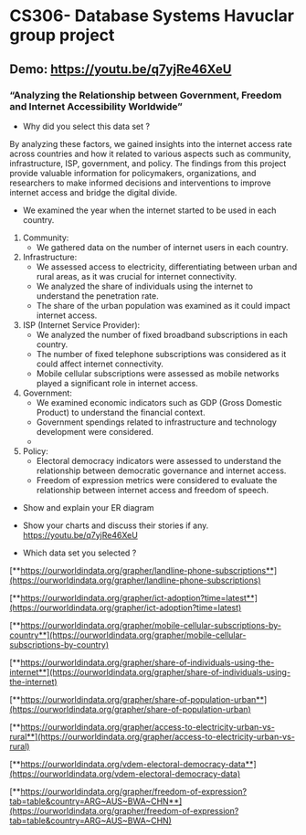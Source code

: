 # CS306- Database Systems Havuclar group project
## Demo: https://youtu.be/q7yjRe46XeU
### **“Analyzing the Relationship between Government, Freedom and Internet Accessibility Worldwide”**


- Why did you select this data set ?

By analyzing these factors, we gained insights into the internet access rate across countries and how it related to various aspects such as community, infrastructure, ISP, government, and policy. The findings from this project provide valuable information for policymakers, organizations, and researchers to make informed decisions and interventions to improve internet access and bridge the digital divide.

- We examined the year when the internet started to be used in each country.
1. Community:
    - We gathered data on the number of internet users in each country.
2. Infrastructure:
    - We assessed access to electricity, differentiating between urban and rural areas, as it was crucial for internet connectivity.
    - We analyzed the share of individuals using the internet to understand the penetration rate.
    - The share of the urban population was examined as it could impact internet access.
3. ISP (Internet Service Provider):
    - We analyzed the number of fixed broadband subscriptions in each country.
    - The number of fixed telephone subscriptions was considered as it could affect internet connectivity.
    - Mobile cellular subscriptions were assessed as mobile networks played a significant role in internet access.
4. Government:
    - We examined economic indicators such as GDP (Gross Domestic Product) to understand the financial context.
    - Government spendings related to infrastructure and technology development were considered.
    - 
5. Policy:
    - Electoral democracy indicators were assessed to understand the relationship between democratic governance and internet access.
    - Freedom of expression metrics were considered to evaluate the relationship between internet access and freedom of speech.

- Show and explain your ER diagram


- Show your charts and discuss their stories if any.
https://youtu.be/q7yjRe46XeU

- Which data set you selected ?

[**https://ourworldindata.org/grapher/landline-phone-subscriptions**](https://ourworldindata.org/grapher/landline-phone-subscriptions)

[**https://ourworldindata.org/grapher/ict-adoption?time=latest**](https://ourworldindata.org/grapher/ict-adoption?time=latest)

[**https://ourworldindata.org/grapher/mobile-cellular-subscriptions-by-country**](https://ourworldindata.org/grapher/mobile-cellular-subscriptions-by-country)

[**https://ourworldindata.org/grapher/share-of-individuals-using-the-internet**](https://ourworldindata.org/grapher/share-of-individuals-using-the-internet)

[**https://ourworldindata.org/grapher/share-of-population-urban**](https://ourworldindata.org/grapher/share-of-population-urban)

[**https://ourworldindata.org/grapher/access-to-electricity-urban-vs-rural**](https://ourworldindata.org/grapher/access-to-electricity-urban-vs-rural)

[**https://ourworldindata.org/vdem-electoral-democracy-data**](https://ourworldindata.org/vdem-electoral-democracy-data)

[**https://ourworldindata.org/grapher/freedom-of-expression?tab=table&country=ARG~AUS~BWA~CHN**](https://ourworldindata.org/grapher/freedom-of-expression?tab=table&country=ARG~AUS~BWA~CHN)
